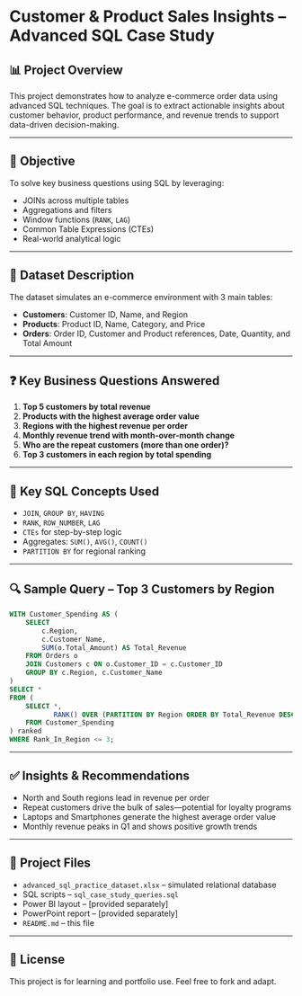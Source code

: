 
# Customer & Product Sales Insights – Advanced SQL Case Study

## 📊 Project Overview

This project demonstrates how to analyze e-commerce order data using advanced SQL techniques. The goal is to extract actionable insights about customer behavior, product performance, and revenue trends to support data-driven decision-making.

---

## 🎯 Objective

To solve key business questions using SQL by leveraging:
- JOINs across multiple tables
- Aggregations and filters
- Window functions (`RANK`, `LAG`)
- Common Table Expressions (CTEs)
- Real-world analytical logic

---

## 🧾 Dataset Description

The dataset simulates an e-commerce environment with 3 main tables:
- **Customers**: Customer ID, Name, and Region
- **Products**: Product ID, Name, Category, and Price
- **Orders**: Order ID, Customer and Product references, Date, Quantity, and Total Amount

---

## ❓ Key Business Questions Answered

1. **Top 5 customers by total revenue**
2. **Products with the highest average order value**
3. **Regions with the highest revenue per order**
4. **Monthly revenue trend with month-over-month change**
5. **Who are the repeat customers (more than one order)?**
6. **Top 3 customers in each region by total spending**

---

## 🧠 Key SQL Concepts Used

- `JOIN`, `GROUP BY`, `HAVING`
- `RANK`, `ROW_NUMBER`, `LAG`
- `CTEs` for step-by-step logic
- Aggregates: `SUM()`, `AVG()`, `COUNT()`
- `PARTITION BY` for regional ranking

---

## 🔍 Sample Query – Top 3 Customers by Region

```sql
WITH Customer_Spending AS (
    SELECT 
        c.Region,
        c.Customer_Name,
        SUM(o.Total_Amount) AS Total_Revenue
    FROM Orders o
    JOIN Customers c ON o.Customer_ID = c.Customer_ID
    GROUP BY c.Region, c.Customer_Name
)
SELECT *
FROM (
    SELECT *,
           RANK() OVER (PARTITION BY Region ORDER BY Total_Revenue DESC) AS Rank_In_Region
    FROM Customer_Spending
) ranked
WHERE Rank_In_Region <= 3;
```

---

## ✅ Insights & Recommendations

- North and South regions lead in revenue per order
- Repeat customers drive the bulk of sales—potential for loyalty programs
- Laptops and Smartphones generate the highest average order value
- Monthly revenue peaks in Q1 and shows positive growth trends

---

## 📁 Project Files

- `advanced_sql_practice_dataset.xlsx` – simulated relational database
- SQL scripts – `sql_case_study_queries.sql`
- Power BI layout – [provided separately]
- PowerPoint report – [provided separately]
- `README.md` – this file

---

## 📌 License

This project is for learning and portfolio use. Feel free to fork and adapt.
